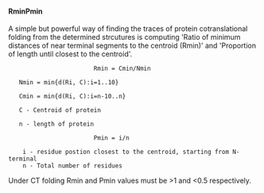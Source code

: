 #### RminPmin
A simple but powerful way of finding the traces of protein cotranslational folding from the determined strcutures
is computing 'Ratio of minimum distances of near terminal segments to the centroid (Rmin)' and 'Proportion of length
until closest to the centroid'.

                            Rmin = Cmin/Nmin

       Nmin = min{d(Ri, C):i=1..10}
       
       Cmin = min{d(Ri, C):i=n-10..n}
       
       C - Centroid of protein
       
       n - length of protein
  
                            Pmin = i/n

        i - residue postion closest to the centroid, starting from N-terminal
        n - Total number of residues

Under CT folding Rmin and Pmin values must be >1 and <0.5 respectively.
